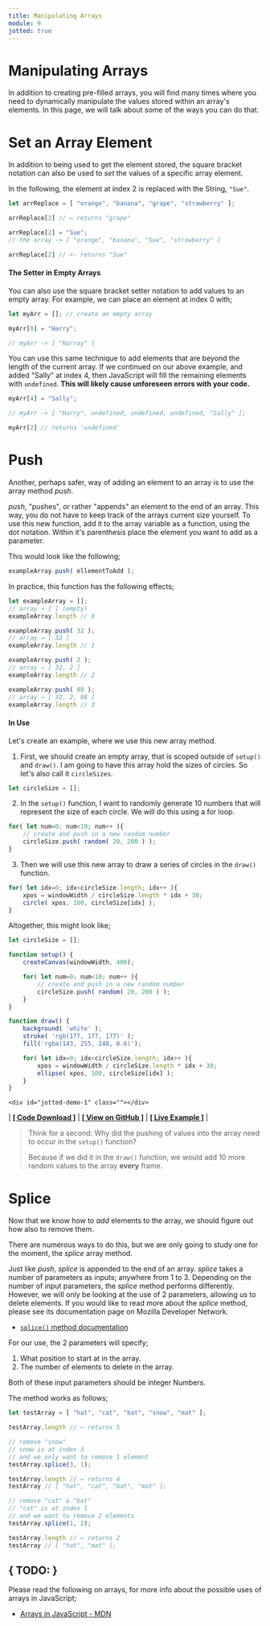 ```yaml
---
title: Manipulating Arrays
module: 9
jotted: true
---
```


# Manipulating Arrays

In addition to creating pre-filled arrays, you will find many times where you need to dynamically manipulate the values stored within an array's elements. In this page, we will talk about some of the ways you can do that.

# Set an Array Element

In addition to being used to get the element stored, the square bracket notation can also be used to _set_ the values of a specific array element.

In the following, the element at index 2 is replaced with the String, `"Sue"`.

```js
let arrReplace = [ "orange", "banana", "grape", "strawberry" ];

arrReplace[2] // ← returns "grape"

arrReplace[2] = "Sue";
// the array -> [ "orange", "banana", "Sue", "strawberry" ]

arrReplace[2] // <- returns "Sue"
```

#### The Setter in Empty Arrays

You can also use the square bracket setter notation to add values to an empty array. For example, we can place an element at index 0 with;

```js
let myArr = []; // create an empty array

myArr[0] = "Harry";

// myArr -> [ "Harray" ]
```

You can use this same technique to add elements that are beyond the length of the current array. If we continued on our above example, and added "Sally" at index 4, then JavaScript will fill the remaining elements with `undefined`. **This will likely cause unforeseen errors with your code.**

```js
myArr[4] = "Sally";

// myArr -> [ "Harry", undefined, undefined, undefined, "Sally" ];

myArr[2] // returns 'undefined'
```


# Push

Another, perhaps safer, way of adding an element to an array is to use the array method _push_.

_push_, "pushes", or rather "appends" an element to the end of an array. This way, you do not have to keep track of the arrays current size yourself. To use this new function, add it to the array variable as a function, using the dot notation. Within it's parenthesis place the element you want to add as a parameter.

This would look like the following;

```js
exampleArray.push( ellementToAdd );
```

In practice, this function has the following effects;

```js
let exampleArray = [];
// array → [ ] (empty)
exampleArray.length // 0

exampleArray.push( 32 );
// array → [ 32 ]
exampleArray.length // 1

exampleArray.push( 2 );
// array → [ 32, 2 ]
exampleArray.length // 2

exampleArray.push( 88 );
// array → [ 32, 2, 88 ]
exampleArray.length // 3
```

#### In Use

Let's create an example, where we use this new array method.

1. First, we should create an empty array, that is scoped outside of `setup()` and `draw()`. I am going to have this array hold the sizes of circles. So let's also call it `circleSizes`.
```js
let circleSize = [];
```

2. In the `setup()` function, I want to randomly generate 10 numbers that will represent the size of each circle. We will do this using a for loop.
```js
for( let num=0; num<10; num++ ){
    // create and push in a new random number
    circleSize.push( random( 20, 200 ) );
}
```

3. Then we will use this new array to draw a series of circles in the `draw()` function.
```js
for( let idx=0; idx<circleSize.length; idx++ ){
    xpos = windowWidth / circleSize.length * idx + 30;
    circle( xpos, 100, circleSize[idx] );
}
```


Altogether, this might look like;

```js
let circleSize = [];

function setup() {
    createCanvas(windowWidth, 400);

    for( let num=0; num<10; num++ ){
        // create and push in a new random number
        circleSize.push( random( 20, 200 ) );
    }
}

function draw() {
    background( 'white' );
    stroke( 'rgb(177, 177, 177)' );
    fill('rgba(143, 255, 248, 0.6)');

    for( let idx=0; idx<circleSize.length; idx++ ){
        xpos = windowWidth / circleSize.length * idx + 30;
        ellipse( xpos, 100, circleSize[idx] );
    }
}
```


    <div id="jotted-demo-1" class=""></div>
</div>
<script>
    new Jotted(document.querySelector("#jotted-demo-1"), {
    files: [
        {
            type: "js",
            url:"https://raw.githubusercontent.com/Montana-Media-Arts/120_CreativeCoding/master/lecture_code/09/05_array_push_01/sketch.js"
        },
        {
            type: "html",
            url:"../../../p5_resources/index.html"
    }],
    // plugins: [ "codemirror", "console" ]
    plugins: [ "codemirror" ]
});
</script>

| [**[ Code Download ]**](https://github.com/Montana-Media-Arts/120_CreativeCoding/raw/master/lecture_code/09/05_array_push_01/05_array_push_01.zip) | [**[ View on GitHub ]**](https://github.com/Montana-Media-Arts/120_CreativeCoding/raw/master/lecture_code/09/05_array_push_01/) | [**[ Live Example ]**](https://montana-media-arts.github.io/120_CreativeCoding/lecture_code/09/05_array_push_01/) |



> Think for a second: Why did the pushing of values into the array need to occur in the `setup()` function?
>
> Because if we did it in the `draw()` function, we would add 10 more random values to the array **every** frame.

# Splice

Now that we know how to _add_ elements to the array, we should figure out how also to remove them.

There are numerous ways to do this, but we are only going to study one for the moment, the _splice_ array method.

Just like _push_, _splice_ is appended to the end of an array. _splice_ takes a number of parameters as inputs; anywhere from 1 to 3. Depending on the number of input parameters, the _splice_ method performs differently. However, we will only be looking at the use of 2 parameters, allowing us to delete elements. If you would like to read more about the _splice_ method, please see its documentation page on Mozilla Developer Network.

- [`splice()` method documentation](https://developer.mozilla.org/en-US/docs/Web/JavaScript/Reference/Global_Objects/Array/splice)

For our use, the 2 parameters will specify;

1. What position to start at in the array.
2. The number of elements to delete in the array.

Both of these input parameters should be integer Numbers.

The method works as follows;

```js
let testArray = [ "hat", "cat", "bat", "snow", "mat" ];

testArray.length // ← returns 5

// remove "snow"
// snow is at index 3
// and we only want to remove 1 element
testArray.splice(3, 1);

testArray.length // ← returns 4
testArray // [ "hat", "cat", "bat", "mat" ];

// remove "cat" & "bat"
// "cat" is at index 1
// and we want to remove 2 elements
testArray.splice(1, 2);

testArray.length // ← returns 2
testArray // [ "hat", "mat" ];
```



## { TODO: }

Please read the following on arrays, for more info about the possible uses of arrays in JavaScript;

- [Arrays in JavaScript - MDN](https://developer.mozilla.org/en-US/docs/Web/JavaScript/Reference/Global_Objects/Array)
